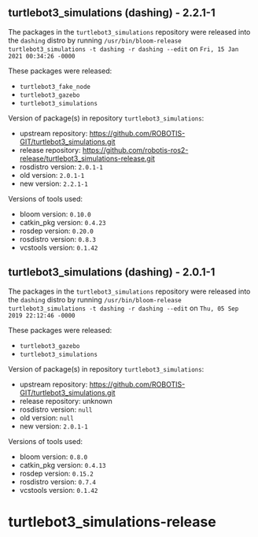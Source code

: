 ## turtlebot3_simulations (dashing) - 2.2.1-1

The packages in the `turtlebot3_simulations` repository were released into the `dashing` distro by running `/usr/bin/bloom-release turtlebot3_simulations -t dashing -r dashing --edit` on `Fri, 15 Jan 2021 00:34:26 -0000`

These packages were released:
- `turtlebot3_fake_node`
- `turtlebot3_gazebo`
- `turtlebot3_simulations`

Version of package(s) in repository `turtlebot3_simulations`:

- upstream repository: https://github.com/ROBOTIS-GIT/turtlebot3_simulations.git
- release repository: https://github.com/robotis-ros2-release/turtlebot3_simulations-release.git
- rosdistro version: `2.0.1-1`
- old version: `2.0.1-1`
- new version: `2.2.1-1`

Versions of tools used:

- bloom version: `0.10.0`
- catkin_pkg version: `0.4.23`
- rosdep version: `0.20.0`
- rosdistro version: `0.8.3`
- vcstools version: `0.1.42`


## turtlebot3_simulations (dashing) - 2.0.1-1

The packages in the `turtlebot3_simulations` repository were released into the `dashing` distro by running `/usr/bin/bloom-release turtlebot3_simulations -t dashing -r dashing --edit` on `Thu, 05 Sep 2019 22:12:46 -0000`

These packages were released:
- `turtlebot3_gazebo`
- `turtlebot3_simulations`

Version of package(s) in repository `turtlebot3_simulations`:

- upstream repository: https://github.com/ROBOTIS-GIT/turtlebot3_simulations.git
- release repository: unknown
- rosdistro version: `null`
- old version: `null`
- new version: `2.0.1-1`

Versions of tools used:

- bloom version: `0.8.0`
- catkin_pkg version: `0.4.13`
- rosdep version: `0.15.2`
- rosdistro version: `0.7.4`
- vcstools version: `0.1.42`


# turtlebot3_simulations-release